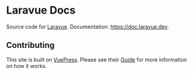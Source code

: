 # Laravue Docs

Source code for [Laravue](https://laravue.dev).
Documentation: https://doc.laravue.dev.

## Contributing
This site is built on [VuePress](https://vuepress.vuejs.org/). Please see their [Guide](https://vuepress.vuejs.org/guide/) for more information on how it works.
